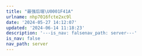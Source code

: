 ```yaml
---
title: "最强后端\U0001F41A"
urlname: nhp7016fcte2xc9l
date: '2024-05-27 14:12:07'
updated: '2024-06-14 11:18:23'
description: '---is_nav: falsenav_path: server---'
is_nav: false
nav_path: server
---
```


